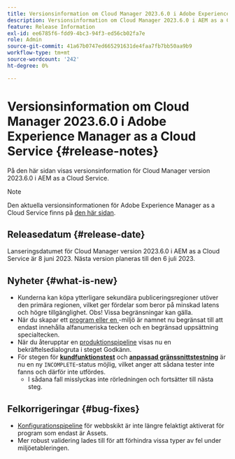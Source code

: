 ```yaml
---
title: Versionsinformation om Cloud Manager 2023.6.0 i Adobe Experience Manager as a Cloud Service
description: Versionsinformation om Cloud Manager 2023.6.0 i AEM as a Cloud Service.
feature: Release Information
exl-id: ee6785f6-fdd9-4bc3-94f3-ed56cb02fa7e
role: Admin
source-git-commit: 41a67b0747ed665291631de4faa7fb7bb50aa9b9
workflow-type: tm+mt
source-wordcount: '242'
ht-degree: 0%

---
```


# Versionsinformation om Cloud Manager 2023.6.0 i Adobe Experience Manager as a Cloud Service {#release-notes}

På den här sidan visas versionsinformation för Cloud Manager version 2023.6.0 i AEM as a Cloud Service.

>[!NOTE]
>
>Den aktuella versionsinformationen för Adobe Experience Manager as a Cloud Service finns på [den här sidan](/help/release-notes/release-notes-cloud/release-notes-current.md).

## Releasedatum {#release-date}

Lanseringsdatumet för Cloud Manager version 2023.6.0 i AEM as a Cloud Service är 8 juni 2023. Nästa version planeras till den 6 juli 2023.

## Nyheter {#what-is-new}

* Kunderna kan köpa ytterligare sekundära publiceringsregioner utöver den primära regionen, vilket ger fördelar som beror på minskad latens och högre tillgänglighet. Obs! Vissa begränsningar kan gälla.
* När du skapar ett [program eller en ](/help/implementing/cloud-manager/getting-access-to-aem-in-cloud/program-types.md)-miljö är namnet nu begränsat till att endast innehålla alfanumeriska tecken och en begränsad uppsättning specialtecken.
* När du återupptar en [produktionspipeline](/help/implementing/cloud-manager/configuring-pipelines/configuring-production-pipelines.md) visas nu en bekräftelsedialogruta i steget Godkänn.
* För stegen för **[kundfunktionstest](/help/implementing/cloud-manager/functional-testing.md#custom-functional-testing)** och **[anpassad gränssnittstestning](/help/implementing/cloud-manager/ui-testing.md)** är nu en ny `INCOMPLETE`-status möjlig, vilket anger att sådana tester inte fanns och därför inte utfördes.
   * I sådana fall misslyckas inte rörledningen och fortsätter till nästa steg.

## Felkorrigeringar {#bug-fixes}

* [Konfigurationspipeline](/help/implementing/cloud-manager/configuring-pipelines/introduction-ci-cd-pipelines.md#web-tier-config-pipelines) för webbskikt är inte längre felaktigt aktiverat för program som endast är Assets.
* Mer robust validering lades till för att förhindra vissa typer av fel under miljöetableringen.
